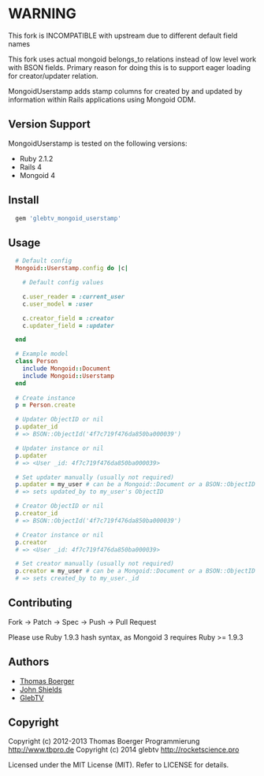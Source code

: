 # WARNING

This fork is INCOMPATIBLE with upstream due to different default field names

This fork uses actual mongoid belongs_to relations instead of low level work with BSON fields. Primary reason for doing
this is to support eager loading for creator/updater relation.

MongoidUserstamp adds stamp columns for created by and updated by information within Rails applications using Mongoid ODM.

## Version Support

MongoidUserstamp is tested on the following versions:

* Ruby 2.1.2
* Rails 4
* Mongoid 4

## Install

```ruby
  gem 'glebtv_mongoid_userstamp'
```

## Usage

```ruby
  # Default config
  Mongoid::Userstamp.config do |c|

    # Default config values

    c.user_reader = :current_user
    c.user_model = :user

    c.creator_field = :creator
    c.updater_field = :updater

  end

  # Example model
  class Person
    include Mongoid::Document
    include Mongoid::Userstamp
  end
 
  # Create instance
  p = Person.create

  # Updater ObjectID or nil
  p.updater_id
  # => BSON::ObjectId('4f7c719f476da850ba000039')

  # Updater instance or nil
  p.updater
  # => <User _id: 4f7c719f476da850ba000039>

  # Set updater manually (usually not required)
  p.updater = my_user # can be a Mongoid::Document or a BSON::ObjectID
  # => sets updated_by to my_user's ObjectID

  # Creator ObjectID or nil
  p.creator_id
  # => BSON::ObjectId('4f7c719f476da850ba000039')

  # Creator instance or nil
  p.creator
  # => <User _id: 4f7c719f476da850ba000039>

  # Set creator manually (usually not required)
  p.creator = my_user # can be a Mongoid::Document or a BSON::ObjectID
  # => sets created_by to my_user._id
```

## Contributing

Fork -> Patch -> Spec -> Push -> Pull Request

Please use Ruby 1.9.3 hash syntax, as Mongoid 3 requires Ruby >= 1.9.3

## Authors

* [Thomas Boerger](http://www.tbpro.de)
* [John Shields](https://github.com/johnnyshields)
* [GlebTV](https://github.com/glebtv)

## Copyright

Copyright (c) 2012-2013 Thomas Boerger Programmierung <http://www.tbpro.de>
Copyright (c) 2014 glebtv <http://rocketscience.pro>

Licensed under the MIT License (MIT). Refer to LICENSE for details.
